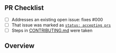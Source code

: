 <!-- 👋 Hi, thanks for sending a PR to example-npm-package! 💖.
Please fill out all fields below and make sure each item is true and [x] checked.
Otherwise we may not be able to review your PR. -->

## PR Checklist

- [ ] Addresses an existing open issue: fixes #000
- [ ] That issue was marked as [`status: accepting prs`](https://github.com/markEHVN/example-npm-package/issues?q=is%3Aopen+is%3Aissue+label%3A%22status%3A+accepting+prs%22)
- [ ] Steps in [CONTRIBUTING.md](https://github.com/markEHVN/example-npm-package/blob/main/.github/CONTRIBUTING.md) were taken

## Overview

<!-- Description of what is changed and how the code change does that. -->
